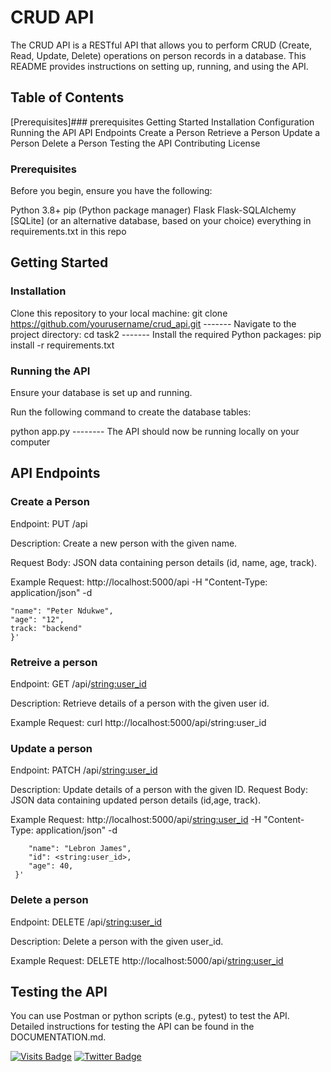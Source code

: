 # CRUD API 
The CRUD API is a RESTful API that allows you to perform CRUD (Create, Read, Update, Delete) operations on person records in a database. This README provides instructions on setting up, running, and using the API.

## Table of Contents
[Prerequisites]### prerequisites
Getting Started
Installation
Configuration
Running the API
API Endpoints
Create a Person
Retrieve a Person
Update a Person
Delete a Person
Testing the API
Contributing
License
### Prerequisites
Before you begin, ensure you have the following:

Python 3.8+
pip (Python package manager)
Flask
Flask-SQLAlchemy
[SQLite] (or an alternative database, based on your choice)
everything in requirements.txt in this repo
## Getting Started
### Installation
Clone this repository to your local machine: git clone https://github.com/yourusername/crud_api.git ------- Navigate to the project directory:
cd task2 ------- Install the required Python packages: pip install -r requirements.txt

### Running the API
Ensure your database is set up and running.

Run the following command to create the database tables:

python app.py -------- The API should now be running locally on your computer

## API Endpoints
### Create a Person
Endpoint: PUT /api

Description: Create a new person with the given name.

Request Body: JSON data containing person details (id, name, age, track).

Example Request: http://localhost:5000/api -H "Content-Type: application/json" -d

```'{
"name": "Peter Ndukwe",
"age": "12",
track: "backend"
}'
```

### Retreive a person
Endpoint: GET /api/<string:user_id>

Description: Retrieve details of a person with the given user id.

Example Request: curl http://localhost:5000/api/string:user_id

### Update a person
Endpoint: PATCH /api/<string:user_id>

Description: Update details of a person with the given ID. Request Body: JSON data containing updated person details (id,age, track).

Example Request: http://localhost:5000/api/<string:user_id> -H "Content-Type: application/json" -d

```'{
    "name": "Lebron James",
    "id": <string:user_id>,
    "age": 40,
 }'
```
### Delete a person
Endpoint: DELETE /api/<string:user_id>

Description: Delete a person with the given user_id.

Example Request: DELETE http://localhost:5000/api/<string:user_id>

## Testing the API
You can use Postman or python scripts (e.g., pytest) to test the API. Detailed instructions for testing the API can be found in the DOCUMENTATION.md.


[![Visits Badge](https://badges.pufler.dev/visits/braydoncoyer/braydoncoyer)](https:braydoncoyer.dev)
[![Twitter Badge](https://img.shields.io/badge/Twitter-Profile-informational?style=flat&logo=twitter&logoColor=white&color=1CA2F1)](https://twitter.com/Ndigitals001)
